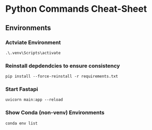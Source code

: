 # Python Commands Cheat-Sheet

## Environments

### Actviate Environment
```
.\.venv\Scripts\activate
```

### Reinstall depdendcies to ensure consistency
```
pip install --force-reinstall -r requirements.txt
```
### Start Fastapi 
```
uvicorn main:app --reload
```

### Show Conda (non-venv) Environments

```
conda env list
```

